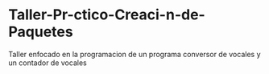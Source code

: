 # Taller-Pr-ctico-Creaci-n-de-Paquetes
Taller enfocado en la programacion de un programa conversor de vocales y un contador de vocales
